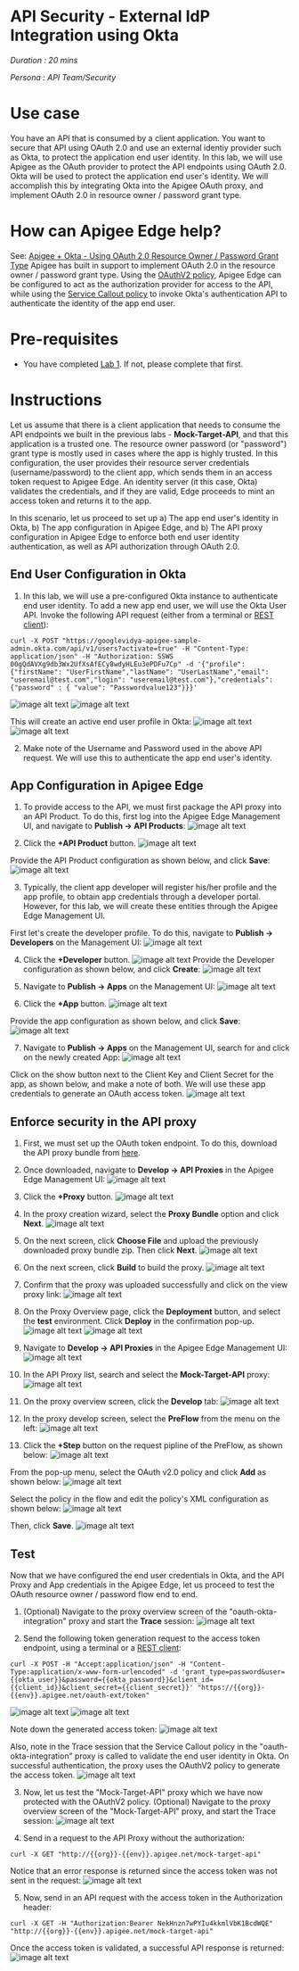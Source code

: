 # **API Security - External IdP Integration using Okta**

*Duration : 20 mins*

*Persona : API Team/Security*

# **Use case**

You have an API that is consumed by a client application. You want to secure that API using OAuth 2.0 and use an external identiy provider such as Okta, to protect the application end user identity.
In this lab, we will use Apigee as the OAuth provider to protect the API endpoints using OAuth 2.0. Okta will be used to protect the application end user's identity. We will accomplish this by integrating Okta into the Apigee OAuth proxy, and implement OAuth 2.0 in resource owner / password grant type.

# **How can Apigee Edge help?**

See: [Apigee + Okta - Using OAuth 2.0 Resource Owner / Password Grant Type](https://community.apigee.com/articles/28752/apigeeokta-integration-resource-owner-password-gra.html)
Apigee has built in support to implement OAuth 2.0 in the resource owner / password grant type. Using the [OAuthV2 policy](https://docs.apigee.com/api-platform/reference/policies/oauthv2-policy), Apigee Edge can be configured to act as the authorization provider for access to the API, while using the [Service Callout policy](https://docs.apigee.com/api-platform/reference/policies/service-callout-policy) to invoke Okta's authentication API to authenticate the identity of the app end user.

# **Pre-requisites**

* You have completed [Lab 1](https://github.com/aliceinapiland/AdvancedVirtualAPIJam/tree/master/SecurityJam/Lab%201%20Traffic%20Management%20-%20Throttle%20APIs). If not, please complete that first.

# **Instructions**

Let us assume that there is a client application that needs to consume the API endpoints we built in the previous labs - **Mock-Target-API**, and that this application is a trusted one.
The resource owner password (or "password") grant type is mostly used in cases where the app is highly trusted. In this configuration, the user provides their resource server credentials (username/password) to the client app, which sends them in an access token request to Apigee Edge. An identity server (it this case, Okta) validates the credentials, and if they are valid, Edge proceeds to mint an access token and returns it to the app.

In this scenario, let us proceed to set up
a) The app end user's identity in Okta, 
b) The app configuration in Apigee Edge, and
b) The API proxy configuration in Apigee Edge to enforce both end user identity authentication, as well as API authorization through OAuth 2.0.

## End User Configuration in Okta

1. In this lab, we will use a pre-configured Okta instance to authenticate end user identity. To add a new app end user, we will use the Okta User API.
Invoke the following API request (either from a terminal or [REST client](https://apigee-rest-client.appspot.com/)):
```
curl -X POST "https://googlevidya-apigee-sample-admin.okta.com/api/v1/users?activate=true" -H "Content-Type: application/json" -H "Authorization: SSWS 00gQdAVXg9db3Wx2UfXsAfECy8wdyHLEu3ePDFu7Cp" -d '{"profile": {"firstName": "UserFirstName","lastName": "UserLastName","email": "useremail@test.com","login": "useremail@test.com"},"credentials": {"password" : { "value": "Passwordvalue123"}}}'
```

![image alt text](./media/RESTClient-Okta-User-API-Request1.png)
![image alt text](./media/RESTClient-Okta-User-API-Request2.png)

This will create an active end user profile in Okta:
![image alt text](./media/RESTClient-Okta-User-API-Response.png)
![image alt text](./media/Okta-User-Created.png)

2. Make note of the Username and Password used in the above API request. We will use this to authenticate the app end user's identity.

## App Configuration in Apigee Edge

1. To provide access to the API, we must first package the API proxy into an API Product. To do this, first log into the Apigee Edge Management UI, and navigate to **Publish -> API Products**:
![image alt text](./media/Publish-APIProducts.png)

2. Click the **+API Product** button.
![image alt text](./media/AddAPIProduct.png)

Provide the API Product configuration as shown below, and click **Save**:
![image alt text](./media/AddAPIProductDetails.png)

3. Typically, the client app developer will register his/her profile and the app profile, to obtain app credentials through a developer portal. However, for this lab, we will create these entities through the Apigee Edge Management UI. 

First let's create the developer profile. To do this, navigate to **Publish -> Developers** on the Management UI:
![image alt text](./media/Publish-Developers.png)

4. Click the **+Developer** button.
![image alt text](./media/AddDeveloper.png)
Provide the Developer configuration as shown below, and click **Create**:
![image alt text](./media/AddDeveloperDetails.png)

5. Navigate to **Publish -> Apps** on the Management UI:
![image alt text](./media/Publish-Apps.png)

6. Click the **+App** button.
![image alt text](./media/AddApp.png)

Provide the app configuration as shown below, and click **Save**:
![image alt text](./media/AddAppDetails.png)

7. Navigate to **Publish -> Apps** on the Management UI, search for and click on the newly created App:
![image alt text](./media/SearchApp.png)

Click on the show button next to the Client Key and Client Secret for the app, as shown below, and make a note of both. We will use these app credentials to generate an OAuth access token.
![image alt text](./media/SelectClientCreds.png)

## Enforce security in the API proxy

1. First, we must set up the OAuth token endpoint. To do this, download the API proxy bundle from [here](https://github.com/aliceinapiland/AdvancedVirtualAPIJam/raw/master/SecurityJam/Lab%205%20-%20External%20OAuth%20Token%20using%20Okta/resources/oauth-okta-integration.zip).

2. Once downloaded, navigate to **Develop -> API Proxies** in the Apigee Edge Management UI:
![image alt text](./media/Develop-APIProxies.png)

3. Click the **+Proxy** button.
![image alt text](./media/AddProxy.png)

4. In the proxy creation wizard, select the **Proxy Bundle** option and click **Next**.
![image alt text](./media/ProxyBundleOption.png)

5. On the next screen, click **Choose File** and upload the previously downloaded proxy bundle zip. Then click **Next**.
![image alt text](./media/ChooseProxyBundle.png)

6. On the next screen, click **Build** to build the proxy.
![image alt text](./media/BuildProxyBundle.png)

7. Confirm that the proxy was uploaded successfully and click on the view proxy link:
![image alt text](./media/ViewProxyBundle.png)

8. On the Proxy Overview page, click the **Deployment** button, and select the **test** environment. Click **Deploy** in the confirmation pop-up.
![image alt text](./media/DeployProxyBundle.png)
![image alt text](./media/DeployProxyBundleConfirm.png)

9. Navigate to **Develop -> API Proxies** in the Apigee Edge Management UI:
![image alt text](./media/Develop-APIProxies.png)

10. In the API Proxy list, search and select the **Mock-Target-API** proxy:
![image alt text](./media/SearchAPIProxy.png)

11. On the proxy overview screen, click the **Develop** tab:
![image alt text](./media/ProxyDevelopTab.png)

12. In the proxy develop screen, select the **PreFlow** from the menu on the left:
![image alt text](./media/SelectPreFlow.png)

13. Click the **+Step** button on the request pipline of the PreFlow, as shown below:
![image alt text](./media/AddStep.png)

From the pop-up menu, select the OAuth v2.0 policy and click **Add** as shown below:
![image alt text](./media/AddOAuthPolicy.png)

Select the policy in the flow and edit the policy's XML configuration as shown below:
![image alt text](./media/OAuthPolicyConfig.png)

Then, click **Save**.
![image alt text](./media/SaveProxy.png)

## Test

Now that we have configured the end user credentials in Okta, and the API Proxy and App credentials in the Apigee Edge, let us proceed to test the OAuth resource owner / password flow end to end.

1. (Optional) Navigate to the proxy overview screen of the "oauth-okta-integration" proxy and  start the **Trace** session:
![image alt text](./media/StartTraceOAuthProxy.png)

2. Send the following token generation request to the access token endpoint, using a terminal or a [REST client](https://apigee-rest-client.appspot.com):
```
curl -X POST -H "Accept:application/json" -H "Content-Type:application/x-www-form-urlencoded" -d 'grant_type=password&user={{okta_user}}&password={{okta_password}}&client_id={{client_id}}&client_secret={{client_secret}}' "https://{{org}}-{{env}}.apigee.net/oauth-ext/token"
```

![image alt text](RESTClient-OAuthRequest1.png)
![image alt text](RESTClient-OAuthRequest2.png)

Note down the generated access token:
![image alt text](RESTClient-OAuthResponse.png)

Also, note in the Trace session that the Service Callout policy in the "oauth-okta-integration" proxy is called to validate the end user identity in Okta. On successful authentication, the proxy uses the OAuthV2 policy to generate the access token.
![image alt text](TraceResultOAuthProxy.png)

3. Now, let us test the "Mock-Target-API" proxy which we have now protected with the OAuthV2 policy.
(Optional) Navigate to the proxy overview screen of the "Mock-Target-API" proxy, and start the Trace session:
![image alt text](./media/StartTraceProxy.png)

4. Send in a request to the API Proxy without the authorization:
```
curl -X GET "http://{{org}}-{{env}}.apigee.net/mock-target-api"
```

Notice that an error response is returned since the access token was not sent in the request:
![image alt text](./media/RESTClient-ProxyResponse.png)

5. Now, send in an API request with the access token in the Authorization header:
```
curl -X GET -H "Authorization:Bearer NekHnzn7wPYIu4kkmlVbK1BcdWQE" "http://{{org}}-{{env}}.apigee.net/mock-target-api"
```

Once the access token is validated, a successful API response is returned:
![image alt text](./media/RESTClient-ProxyResponseSuccess.png)